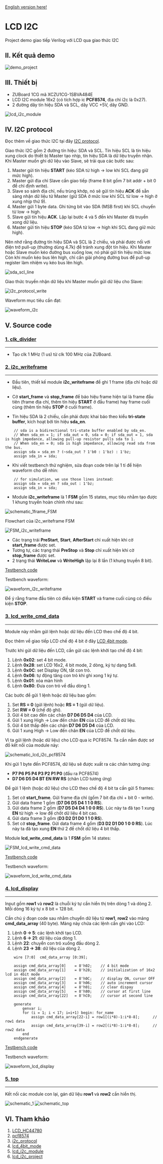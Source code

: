 [English version here!](./README.md)

# LCD I2C

Project demo giao tiếp Verilog với LCD qua giao thức I2C

## II. Kết quả demo

![demo_project](./images/demo_project.jpg)

## III. Thiết bị

- ZUBoard 1CG mã XCZU1CG-1SBVA484E
- LCD I2C module 16x2 (có tích hợp ic **PCF8574**, địa chỉ i2c là 0x27).
- 2 đường dây tín hiệu SDA và SCL, dây VCC +5V, dây GND.

![lcd_i2c_module](./images/lcd_i2c_module.jpg)

## IV. I2C protocol

Đọc thêm về giao thức I2C tại đây [I2C protocol](https://dayhocstem.com/blog/2020/05/giao-dien-ghep-noi-i2c.html).

Giao thức I2C gồm 2 đường tín hiệu: SDA và SCL. Tín hiệu SCL là tín hiệu xung clock do thiết bị Master tạo nhịp, tín hiệu SDA là dữ liệu truyền nhận.
Khi Master muốn ghi dữ liệu vào Slave, sẽ trải qua các bước sau:
1. Master gửi tín hiệu **START** (kéo SDA từ high -> low khi SCL đang giữ mức high).
2. Master gửi địa chỉ Slave cần giao tiếp (frame 8 bit gồm 7 bit addr + bit 0 để chỉ định write).
3. Slave so sánh địa chỉ, nếu trùng khớp, nó sẽ gửi tín hiệu **ACK** để sẵn sàng nhận dữ liệu từ Master (giữ SDA ở mức low khi SCL từ low -> high ở xung nhịp thứ 9).
4. Master gửi 1 byte data. Ghi từng bit vào SDA (MSB first) khi SCL chuyển từ low -> high.
5. Slave gửi tín hiệu **ACK**. Lặp lại bước 4 và 5 đến khi Master đã truyền xong dữ liệu.
6. Master gửi tín hiệu **STOP** (kéo SDA từ low -> high khi SCL đang giữ mức high).

Nên nhớ rằng đường tín hiệu SDA và SCL là 2 chiều, và phải được nối với điện trở pull-up (thường dùng 4.7k) để tránh xung đột tín hiệu. Khi Master hoặc Slave muốn kéo đường bus xuống low, nó phải gửi tín hiệu mức low. Còn khi muốn kéo bus lên high, chỉ cần giải phóng đường bus để pull-up register làm nhiệm vụ kéo bus lên high.

![sda_scl_line](./images/sda_scl_line.png)

Giao thức truyền nhận dữ liệu khi Master muốn gửi dữ liệu cho Slave:

![i2c_protocol_write](./images/i2c_protocol_write.png)

Waveform mục tiêu cần đạt:

![waveform_i2c](./images/waveform_i2c.png)

## V. Source code

### [1. clk_divider](./src/clk_divider.v)

---

- Tạo clk 1 MHz (1 us) từ clk 100 MHz của ZUBoard.

### [2. i2c_writeframe](./src/i2c_writeframe.v)

---

- Đầu tiên, thiết kế module **i2c_writeframe** để ghi 1 frame (địa chỉ hoặc dữ liệu).


- Cờ **start_frame** và **stop_frame** để báo hiệu frame hiện tại là frame đầu tiên (frame địa chỉ, thêm tín hiệu **START** ở đầu frame) hay frame cuối cùng (thêm tín hiệu **STOP** ở cuối frame).

- Tín hiệu SDA là 2 chiều, cần phải được khai báo theo kiểu **tri-state buffer**, kích hoạt bởi tín hiệu **sda_en**.

```
    // sda is a bidirectional tri-state buffer enabled by sda_en.
    // When sda_en = 1; if sda_out = 0, sda = 0; if sda_out = 1, sda is high impedance, allowing pull-up resistor pulls sda to 1.
    // When sda_en = 0; sda is high impedance, allowing read sda from the bus.
    assign sda = sda_en ? (~sda_out ? 1'b0 : 1'bz) : 1'bz;
    assign sda_in = sda;
```

- Khi viết testbench thử nghiệm, sửa đoạn code trên lại 1 tí để hiện waveform cho dễ nhìn:

```
    // for simulation, we use those lines instead:
    assign sda = sda_en ? sda_out : 1'bz;
    assign sda_in = sda;
```

- Module **i2c_writeframe** là 1 **FSM** gồm 15 states, mục tiêu nhằm tạo được 1 khung truyền hoàn chỉnh như sau:

![schematic_1frame_FSM](./images/schematic_1frame_FSM.png)

Flowchart của i2c_writeframe FSM

![FSM_i2c_writeframe](./images/FSM_i2c_writeframe.png)

- Các trạng trái **PreStart**, **Start**, **AfterStart** chỉ xuất hiện khi cờ **start_frame** được set.
- Tương tự, các trạng thái **PreStop** và **Stop** chỉ xuất hiện khi cờ **stop_frame** được set.
- 2 trạng thái **WriteLow** và **WriteHigh** lặp lại 8 lần (1 khung truyền 8 bit).

[Testbench code](./tb/i2c_writeframe_tb.v)

Testbench waveform:

![waveform_i2c_writeframe](./images/waveform_i2c_writeframe.png)

Để ý rằng frame đầu tiên có điều kiện **START** và frame cuối cùng có điều kiện **STOP**.

### [3. lcd_write_cmd_data](./src/lcd_write_cmd_data.v)

---

Module này nhằm gửi lệnh hoặc dữ liệu đến LCD theo chế độ 4 bit.

Đọc thêm về giao tiếp LCD chế độ 4 bit ở đây [LCD 4bit mode](https://www.electronicwings.com/8051/lcd16x2-interfacing-in-4-bit-mode-with-8051).

Trước khi gửi dữ liệu đến LCD, cần gửi các lệnh khởi tạo chế độ 4 bit:
1. Lệnh **0x02**: set 4 bit mode.
2. Lệnh **0x28**: set LCD 16x2, 4 bit mode, 2 dòng, ký tự dạng 5x8.
3. Lệnh **0x0C**: set Display ON, tắt con trỏ.
4. Lệnh **0x06**: tự động tăng con trỏ khi ghi xong 1 ký tự.
5. Lệnh **0x01**: xóa màn hình
6. Lệnh **0x80**: Đưa con trỏ về đầu dòng 1.

Các bước để gửi 1 lệnh hoặc dữ liệu bao gồm:
1. Set **RS = 0** (gửi lệnh) hoặc **RS = 1** (gửi dữ liệu).
2. Set **RW = 0** (chế độ ghi).
3. Gửi 4 bit cao đến các chân **D7 D6 D5 D4** của LCD.
4. Gửi 1 xung High -> Low đến chân **EN** của LCD để chốt dữ liệu.
5. Gửi 4 bit thấp đến các chân **D7 D6 D5 D4** của LCD.
6. Gửi 1 xung High -> Low đến chân **EN** của LCD để chốt dữ liệu.

Vì ta gửi lệnh (hoặc dữ liệu) cho LCD qua ic PCF8574. Ta cần nắm được sơ đồ kết nối của module này:

![schematic_lcd_i2c_pcf8574](./images/schematic_lcd_i2c_pcf8574.png)

Khi gửi 1 byte đến PCF8574, dữ liệu sẽ được xuất ra các chân tương ứng:

- **P7  P6  P5  P4  P3  P2  P1  P0** (đầu ra PCF8574)
- **D7 D6 D5 D4 BT EN RW RS** (chân LCD tương ứng)

Để gửi 1 lệnh (hoặc dữ liệu) cho LCD theo chế độ 4 bit ta cần gửi 5 frames:
1. Set cờ **start_frame**. Gửi frame địa chỉ (gồm 7 bit địa chỉ + bit 0 - write).
2. Gửi data frame 1 gồm (**D7 D6 D5 D4 1 1 0 RS**).
3. Gửi data frame 2 gồm (**D7 D5 D4 D4 1 0 0 RS**). Lúc này ta đã tạo 1 xung **EN** từ high -> low để chốt dữ liệu 4 bit cao.
4. Gửi data frame 3 gồm (**D3 D2 D1 D0 1 1 0 RS**).
5. Set cờ **stop_frame**. Gửi data frame 4 gồm (**D3 D2 D1 D0 1 0 0 RS**). Lúc này ta đã tạo xung **EN** thứ 2 để chốt dữ liệu 4 bit thấp.

Module **lcd_write_cmd_data** là 1 **FSM** gồm 14 states:

![FSM_lcd_write_cmd_data](./images/FSM_lcd_write_cmd_data.png)

[Testbench code](./tb/lcd_write_cmd_data_tb.v)

Testbench waveform:

![waveform_lcd_write_cmd_data](./images/waveform_lcd_write_cmd_data.png)

### [4. lcd_display](./src/lcd_display.v)

---

Input gồm **row1** và **row2** là chuỗi ký tự cần hiển thị trên dòng 1 và dòng 2. Mỗi dòng 16 ký tự x 8 bit = 128 bit.

Cần chú ý đoạn code sau nhằm chuyển dữ liệu từ **row1**, **row2** vào mảng **cmd_data_array** (40 byte). Mảng này chứa các lệnh cần ghi vào LCD:
1. Lệnh **0 -> 5**:  các lệnh khởi tạo LCD.
2. Lệnh **6 -> 21**: dữ liệu của dòng 1.
3. Lệnh **22**: chuyển con trỏ xuống đầu dòng 2.
4. Lệnh **23 -> 38**: dữ liệu của dòng 2.

```
    wire [7:0]  cmd_data_array [0:39];

    assign cmd_data_array[0]    = 8'h02;    // 4 bit mode
    assign cmd_data_array[1]    = 8'h28;    // initialization of 16x2 lcd in 4bit mode
    assign cmd_data_array[2]    = 8'h0C;    // display ON, cursor OFF
    assign cmd_data_array[3]    = 8'h06;    // auto increment cursor
    assign cmd_data_array[4]    = 8'h01;    // clear dispay
    assign cmd_data_array[5]    = 8'h80;    // cursor at first line
    assign cmd_data_array[22]   = 8'hC0;    // cursor at second line

    generate
        genvar i;
        for (i = 1; i < 17; i=i+1) begin: for_name
            assign cmd_data_array[22-i] = row1[(i*8)-1:i*8-8];      // row1 data
            assign cmd_data_array[39-i] = row2[(i*8)-1:i*8-8];      // row2 data
        end
    endgenerate
```

[Testbench code](./tb/lcd_display_tb.v)

Testbench waveform:

![waveform_lcd_display](./images/waveform_lcd_display.png)

### [5. top](./src/top.v)

---

Kết nối các module con lại, gán dữ liệu **row1** và **row2** cần hiển thị.

![schematic_1](./images/schematic_1.png)
![schematic_top](./images/schematic_top_module.png)

## VI. Tham khảo

1. [LCD_HC44780](./refs/LCD_HC44780.pdf)
2. [pcf8574](./refs/pcf8574.pdf)
3. [i2c_protocol](https://dayhocstem.com/blog/2020/05/giao-dien-ghep-noi-i2c.html)
2. [lcd_4bit_mode](https://www.electronicwings.com/8051/lcd16x2-interfacing-in-4-bit-mode-with-8051)
3. [lcd_i2c_module](https://blog.csdn.net/qq_41795958/article/details/113649456)
4. [lcd_i2c_project](https://blog.csdn.net/xyx0610/article/details/121715973)

